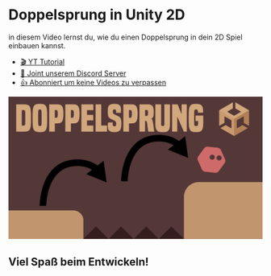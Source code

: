 # Doppelsprung in Unity 2D

in diesem Video lernst du, wie du einen Doppelsprung in dein 2D Spiel einbauen kannst. 

- [🎬 YT Tutorial](https://youtu.be/9qV6zMMnAus)
- [💬 Joint unserem Discord Server](https://discord.gg/kusy4JQ4)
- [👍 Abonniert um keine Videos zu verpassen](https://www.youtube.com/@prezipgames)

![](Images/Doppelsprung.png)

## Viel Spaß beim Entwickeln!
